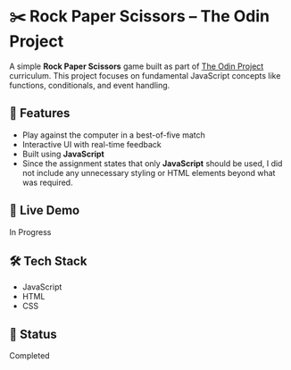 # ✂️ Rock Paper Scissors – The Odin Project  

A simple **Rock Paper Scissors** game built as part of [The Odin Project](https://www.theodinproject.com/) curriculum. This project focuses on fundamental JavaScript concepts like functions, conditionals, and event handling.  

## 🚀 Features  
- Play against the computer in a best-of-five match  
- Interactive UI with real-time feedback  
- Built using **JavaScript**  
- Since the assignment states that only **JavaScript** should be used, I did not include any unnecessary styling or HTML elements beyond what was required.  
## 🔗 Live Demo  
In Progress  

## 🛠️ Tech Stack  
- JavaScript  
- HTML  
- CSS  

## 📌 Status  
Completed
